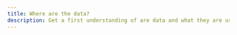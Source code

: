 ```yaml
---
title: Where are the data?
description: Get a first understanding of are data and what they are used for.
---
```

